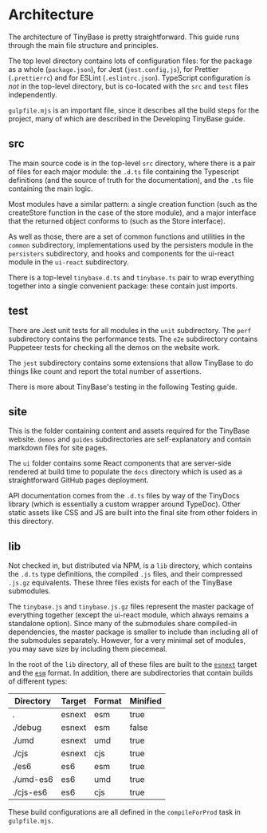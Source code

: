 # Architecture

The architecture of TinyBase is pretty straightforward. This guide runs through
the main file structure and principles.

The top level directory contains lots of configuration files: for the package as
a whole (`package.json`), for Jest (`jest.config,js`), for Prettier
(`.prettierrc`) and for ESLint (`.eslintrc.json`). TypeScript configuration is
_not_ in the top-level directory, but is co-located with the `src` and `test`
files independently.

`gulpfile.mjs` is an important file, since it describes all the build steps for
the project, many of which are described in the Developing TinyBase guide.

## src

The main source code is in the top-level `src` directory, where there is a pair
of files for each major module: the `.d.ts` file containing the Typescript
definitions (and the source of truth for the documentation), and the `.ts` file
containing the main logic.

Most modules have a similar pattern: a single creation function (such as the
createStore function in the case of the store module), and a major interface
that the returned object conforms to (such as the Store interface).

As well as those, there are a set of common functions and utilities in the
`common` subdirectory, implementations used by the persisters module in the
`persisters` subdirectory, and hooks and components for the ui-react module in
the `ui-react` subdirectory.

There is a top-level `tinybase.d.ts` and `tinybase.ts` pair to wrap everything
together into a single convenient package: these contain just imports.

## test

There are Jest unit tests for all modules in the `unit` subdirectory. The `perf`
subdirectory contains the performance tests. The `e2e` subdirectory contains
Puppeteer tests for checking all the demos on the website work.

The `jest` subdirectory contains some extensions that allow TinyBase to do
things like count and report the total number of assertions.

There is more about TinyBase's testing in the following Testing guide.

## site

This is the folder containing content and assets required for the TinyBase
website. `demos` and `guides` subdirectories are self-explanatory and contain
markdown files for site pages.

The `ui` folder contains some React components that are server-side rendered at
build time to populate the `docs` directory which is used as a straightforward
GitHub pages deployment.

API documentation comes from the `.d.ts` files by way of the TinyDocs library
(which is essentially a custom wrapper around TypeDoc). Other static assets like
CSS and JS are built into the final site from other folders in this directory.

## lib

Not checked in, but distributed via NPM, is a `lib` directory, which contains
the `.d.ts` type definitions, the compiled `.js` files, and their compressed
`.js.gz` equivalents. These three files exists for each of the TinyBase
submodules.

The `tinybase.js` and `tinybase.js.gz` files represent the master package of
everything together (except the ui-react module, which always remains a
standalone option). Since many of the submodules share compiled-in dependencies,
the master package is smaller to include than including all of the submodules
separately. However, for a very minimal set of modules, you may save size by
including them piecemeal.

In the root of the `lib` directory, all of these files are built to the
[`esnext`](https://esbuild.github.io/api/#target) target and the
[`esm`](https://rollupjs.org/guide/en/#outputformat) format. In addition, there
are subdirectories that contain builds of different types:

| Directory | Target | Format | Minified |
| --------- | ------ | ------ | -------- |
| .         | esnext | esm    | true     |
| ./debug   | esnext | esm    | false    |
| ./umd     | esnext | umd    | true     |
| ./cjs     | esnext | cjs    | true     |
| ./es6     | es6    | esm    | true     |
| ./umd-es6 | es6    | umd    | true     |
| ./cjs-es6 | es6    | cjs    | true     |

These build configurations are all defined in the `compileForProd` task in
`gulpfile.mjs`.
